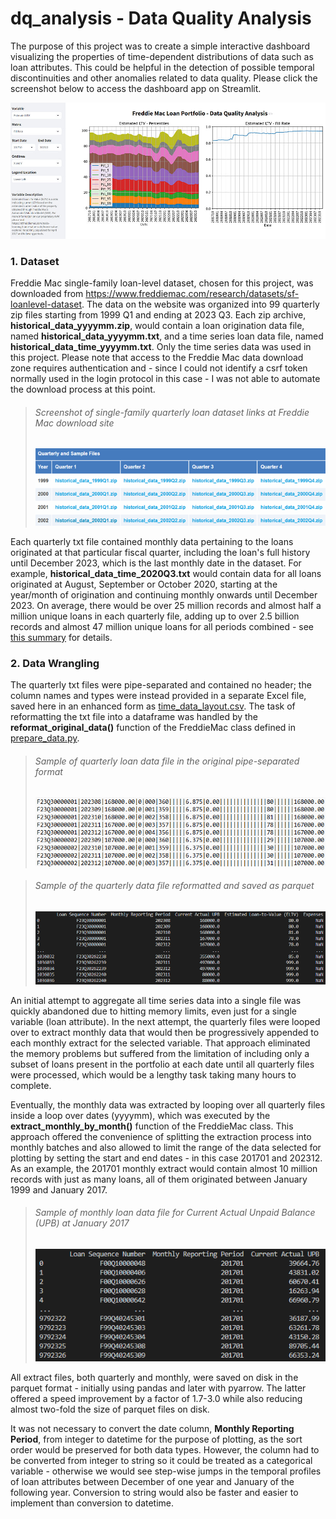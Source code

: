 # dq_analysis - Data Quality Analysis
The purpose of this project was to create a simple interactive dashboard visualizing the properties of time-dependent distributions of data such as loan attributes. This could be helpful in the detection of possible temporal discontinuities and other anomalies related to data quality. Please click the screenshot below to access the dashboard app on Streamlit.

[<img src='img/freddie_mac/00_AppScreenshot_1000x432.jpg'>](https://mlabecki-dq-analysis-srcapp-dq-freddie-mac-aeizer.streamlit.app)

### 1. Dataset
Freddie Mac single-family loan-level dataset, chosen for this project, was downloaded from https://www.freddiemac.com/research/datasets/sf-loanlevel-dataset. The data on the website was organized into 99 quarterly zip files starting from 1999 Q1 and ending at 2023 Q3. Each zip archive, **historical_data_yyyymm.zip**, would contain a loan origination data file, named **historical_data_yyyymm.txt**, and a time series loan data file, named **historical_data_time_yyyymm.txt**. Only the time series data was used in this project. Please note that access to the Freddie Mac data download zone requires authentication and - since I could not identify a csrf token normally used in the login protocol in this case - I was not able to automate the download process at this point.

> ###### Screenshot of single-family quarterly loan dataset links at Freddie Mac download site
> ![](img/freddie_mac/01_StandardDataSet_screenshot_600x160.png)

Each quarterly txt file contained monthly data pertaining to the loans originated at that particular fiscal quarter, including the loan's full history until December 2023, which is the last monthly date in the dataset. For example, **historical_data_time_2020Q3.txt** would contain data for all loans originated at August, September or October 2020, starting at the year/month of origination and continuing monthly onwards until December 2023. On average, there would be over 25 million records and almost half a million unique loans in each quarterly file, adding up to over 2.5 billion records and almost 47 million unique loans for all periods combined - see [<ins>this summary</ins>](data/summaries/Monthly_Performance_Dataset_Summary.csv) for details.

### 2. Data Wrangling
The quarterly txt files were pipe-separated and contained no header; the column names and types were instead provided in a separate Excel file, saved here in an enhanced form as [<ins>time_data_layout.csv</ins>](cfg/time_data_layout.csv). The task of reformatting the txt file into a dataframe was handled by the **reformat_original_data()** function of the FreddieMac class defined in [<ins>prepare_data.py</ins>](src/prepare_data.py). 

> ###### Sample of quarterly loan data file in the original pipe-separated format
> ![](img/freddie_mac/02_PipeSeparatedFile_screenshot.png)

> ###### Sample of the quarterly data file reformatted and saved as parquet
> ![](img/freddie_mac/03_ReformattedFile_screenshot.png)

An initial attempt to aggregate all time series data into a single file was quickly abandoned due to hitting memory limits, even just for a single variable (loan attribute). In the next attempt, the quarterly files were looped over to extract monthly data that would then be progressively appended to each monthly extract for the selected variable. That approach eliminated the memory problems but suffered from the limitation of including only a subset of loans present in the portfolio at each date until all quarterly files were processed, which would be a lengthy task taking many hours to complete. 

Eventually, the monthly data was extracted by looping over all quarterly files inside a loop over dates (yyyymm), which was executed by the **extract_monthly_by_month()** function of the FreddieMac class. This approach offered the convenience of splitting the extraction process into monthly batches and also allowed to limit the range of the data selected for plotting by setting the start and end dates - in this case 201701 and 202312. As an example, the 201701 monthly extract would contain almost 10 million records with just as many loans, all of them originated between January 1999 and January 2017.

> ###### Sample of monthly loan data file for Current Actual Unpaid Balance (UPB) at January 2017
> ![](img/freddie_mac/04_UPB_201701_File.png)

All extract files, both quarterly and monthly, were saved on disk in the parquet format - initially using pandas and later with pyarrow. The latter offered a speed improvement by a factor of 1.7-3.0 while also reducing almost two-fold the size of parquet files on disk.

It was not necessary to convert the date column, **Monthly Reporting Period**, from integer to datetime for the purpose of plotting, as the sort order would be preserved for both data types. However, the column had to be converted from integer to string so it could be treated as a categorical variable - otherwise we would see step-wise jumps in the temporal profiles of loan attributes between December of one year and January of the following year. Conversion to string would also be faster and easier to implement than conversion to datetime.



[comment]: # "Comment on the variables selected"
